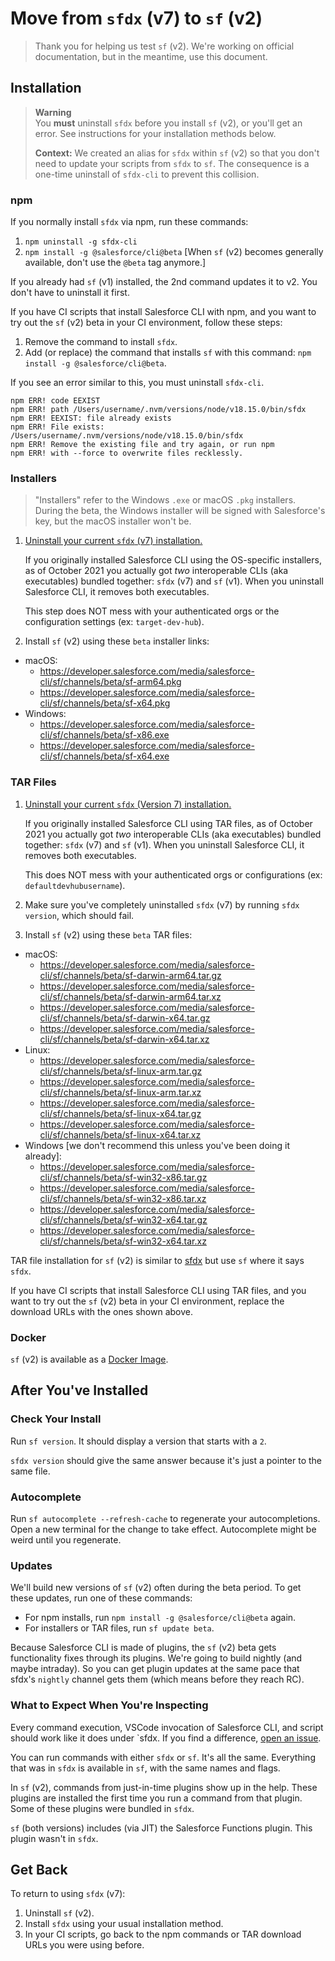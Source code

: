 # Move from `sfdx` (v7) to `sf` (v2)

> Thank you for helping us test `sf` (v2). We're working on official documentation, but in the meantime, use this document.

## Installation

> **Warning**  
> You **must** uninstall `sfdx` before you install `sf` (v2), or you'll get an error. See instructions for your installation methods below.
> 
> **Context:** We created an alias for `sfdx` within `sf` (v2) so that you don't need to update your scripts from `sfdx` to `sf`. The consequence is a one-time uninstall of `sfdx-cli` to prevent this collision.

### npm

If you normally install `sfdx` via npm, run these commands:

1. `npm uninstall -g sfdx-cli`
1. `npm install -g @salesforce/cli@beta` [When `sf` (v2) becomes generally available, don't use the `@beta` tag anymore.]

If you already had `sf` (v1) installed, the 2nd command updates it to v2. You don't have to uninstall it first.

If you have CI scripts that install Salesforce CLI with npm, and you want to try out the `sf` (v2) beta in your CI environment, follow these steps:

1. Remove the command to install `sfdx`.
2. Add (or replace) the command that installs `sf` with this command: `npm install -g @salesforce/cli@beta`.

If you see an error similar to this, you must uninstall `sfdx-cli`.
```
npm ERR! code EEXIST
npm ERR! path /Users/username/.nvm/versions/node/v18.15.0/bin/sfdx
npm ERR! EEXIST: file already exists
npm ERR! File exists: /Users/username/.nvm/versions/node/v18.15.0/bin/sfdx
npm ERR! Remove the existing file and try again, or run npm
npm ERR! with --force to overwrite files recklessly.
```

### Installers

> "Installers" refer to the Windows `.exe` or macOS `.pkg` installers. During the beta, the Windows installer will be signed with Salesforce's key, but the macOS installer won't be.

1. [Uninstall your current `sfdx` (v7) installation.](https://developer.salesforce.com/docs/atlas.en-us.sfdx_setup.meta/sfdx_setup/sfdx_setup_uninstall.htm)

   If you originally installed Salesforce CLI using the OS-specific installers, as of October 2021 you actually got _two_ interoperable CLIs (aka executables) bundled together: `sfdx` (v7) and `sf` (v1). When you uninstall Salesforce CLI, it removes both executables.

   This step does NOT mess with your authenticated orgs or the configuration settings (ex: `target-dev-hub`).

1. Install `sf` (v2) using these `beta` installer links:

- macOS:
  - <https://developer.salesforce.com/media/salesforce-cli/sf/channels/beta/sf-arm64.pkg>
  - <https://developer.salesforce.com/media/salesforce-cli/sf/channels/beta/sf-x64.pkg>
- Windows:
  - <https://developer.salesforce.com/media/salesforce-cli/sf/channels/beta/sf-x86.exe>
  - <https://developer.salesforce.com/media/salesforce-cli/sf/channels/beta/sf-x64.exe>

### TAR Files

1. [Uninstall your current `sfdx` (Version 7) installation.](https://developer.salesforce.com/docs/atlas.en-us.sfdx_setup.meta/sfdx_setup/sfdx_setup_uninstall.htm)

   If you originally installed Salesforce CLI using TAR files, as of October 2021 you actually got _two_ interoperable CLIs (aka executables) bundled together: `sfdx` (v7) and `sf` (v1). When you uninstall Salesforce CLI, it removes both executables.

   This does NOT mess with your authenticated orgs or configurations (ex: `defaultdevhubusername`).

1. Make sure you've completely uninstalled `sfdx` (v7) by running `sfdx version`, which should fail.

1. Install `sf` (v2) using these `beta` TAR files:

- macOS:
  - <https://developer.salesforce.com/media/salesforce-cli/sf/channels/beta/sf-darwin-arm64.tar.gz>
  - <https://developer.salesforce.com/media/salesforce-cli/sf/channels/beta/sf-darwin-arm64.tar.xz>
  - <https://developer.salesforce.com/media/salesforce-cli/sf/channels/beta/sf-darwin-x64.tar.gz>
  - <https://developer.salesforce.com/media/salesforce-cli/sf/channels/beta/sf-darwin-x64.tar.xz>
- Linux:
  - <https://developer.salesforce.com/media/salesforce-cli/sf/channels/beta/sf-linux-arm.tar.gz>
  - <https://developer.salesforce.com/media/salesforce-cli/sf/channels/beta/sf-linux-arm.tar.xz>
  - <https://developer.salesforce.com/media/salesforce-cli/sf/channels/beta/sf-linux-x64.tar.gz>
  - <https://developer.salesforce.com/media/salesforce-cli/sf/channels/beta/sf-linux-x64.tar.xz>
- Windows [we don't recommend this unless you've been doing it already]:
  - <https://developer.salesforce.com/media/salesforce-cli/sf/channels/beta/sf-win32-x86.tar.gz>
  - <https://developer.salesforce.com/media/salesforce-cli/sf/channels/beta/sf-win32-x86.tar.xz>
  - <https://developer.salesforce.com/media/salesforce-cli/sf/channels/beta/sf-win32-x64.tar.gz>
  - <https://developer.salesforce.com/media/salesforce-cli/sf/channels/beta/sf-win32-x64.tar.xz>

TAR file installation for `sf` (v2) is similar to [sfdx](https://developer.salesforce.com/docs/atlas.en-us.sfdx_setup.meta/sfdx_setup/sfdx_setup_install_cli.htm) but use `sf` where it says `sfdx`.

If you have CI scripts that install Salesforce CLI using TAR files, and you want to try out the `sf` (v2) beta in your CI environment, replace the download URLs with the ones shown above.

### Docker

`sf` (v2) is available as a [Docker Image](https://hub.docker.com/r/salesforce/cli).

## After You've Installed

### Check Your Install

Run `sf version`. It should display a version that starts with a `2`.

`sfdx version` should give the same answer because it's just a pointer to the same file.

### Autocomplete

Run `sf autocomplete --refresh-cache` to regenerate your autocompletions. Open a new terminal for the change to take effect. Autocomplete might be weird until you regenerate.

### Updates

We'll build new versions of `sf` (v2) often during the beta period. To get these updates, run one of these commands:

- For npm installs, run `npm install -g @salesforce/cli@beta` again.
- For installers or TAR files, run `sf update beta`.

Because Salesforce CLI is made of plugins, the `sf` (v2) beta gets functionality fixes through its plugins. We're going to build nightly (and maybe intraday). So you can get plugin updates at the same pace that sfdx's `nightly` channel gets them (which means before they reach RC).

### What to Expect When You're Inspecting

Every command execution, VSCode invocation of Salesforce CLI, and script should work like it does under `sfdx. If you find a difference, [open an issue](https://github.com/forcedotcom/cli/issues).

You can run commands with either `sfdx` or `sf`. It's all the same. Everything that was in `sfdx` is available in `sf`, with the same names and flags.

In `sf` (v2), commands from just-in-time plugins show up in the help. These plugins are installed the first time you run a command from that plugin. Some of these plugins were bundled in `sfdx`.

`sf` (both versions) includes (via JIT) the Salesforce Functions plugin. This plugin wasn't in `sfdx`.

## Get Back

To return to using `sfdx` (v7):

1. Uninstall `sf` (v2).
2. Install `sfdx` using your usual installation method.
3. In your CI scripts, go back to the npm commands or TAR download URLs you were using before.

